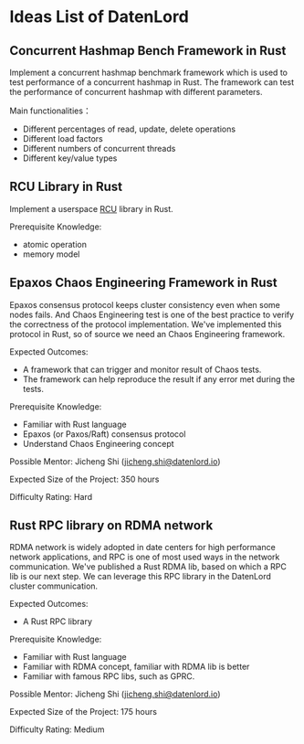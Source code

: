 # Ideas List of DatenLord

## Concurrent Hashmap Bench Framework in Rust
Implement a concurrent hashmap benchmark framework which is used to test performance of a concurrent hashmap in Rust. The framework can test the performance of concurrent hashmap with different parameters.

Main functionalities：
- Different percentages of read, update, delete operations
- Different load factors
- Different numbers of concurrent threads
- Different key/value types

## RCU Library in Rust
Implement a userspace [RCU](https://liburcu.org/) library in Rust.

Prerequisite Knowledge:
- atomic operation
- memory model

## Epaxos Chaos Engineering Framework in Rust
Epaxos consensus protocol keeps cluster consistency even when some nodes fails. And Chaos Engineering test is one of the best practice to verify the correctness of the protocol implementation. We've implemented this protocol in Rust, so of source we need an Chaos Engineering framework.

Expected Outcomes:
- A framework that can trigger and monitor result of Chaos tests.
- The framework can help reproduce the result if any error met during the tests.

Prerequisite Knowledge:
- Familiar with Rust language
- Epaxos (or Paxos/Raft) consensus protocol 
- Understand Chaos Engineering concept

Possible Mentor:
Jicheng Shi (jicheng.shi@datenlord.io)

Expected Size of the Project:
350 hours

Difficulty Rating:
Hard

## Rust RPC library on RDMA network
RDMA network is widely adopted in date centers for high performance network applications, and RPC is one of most used ways in the network communication. We've published a Rust RDMA lib, based on which a RPC lib is our next step. We can leverage this RPC library in the DatenLord cluster communication.

Expected Outcomes:
- A Rust RPC library

Prerequisite Knowledge:
- Familiar with Rust language
- Familiar with RDMA concept, familiar with RDMA lib is better
- Familiar with famous RPC libs, such as GPRC.

Possible Mentor:
Jicheng Shi (jicheng.shi@datenlord.io)

Expected Size of the Project:
175 hours

Difficulty Rating:
Medium
